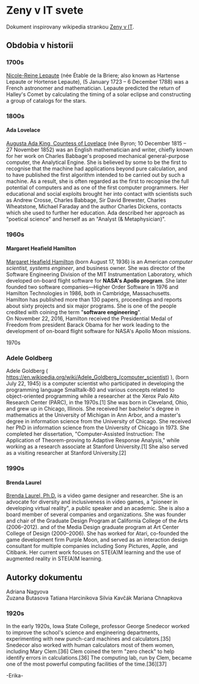 # Zeny v IT svete

Dokument inspirovany wikipedia strankou [Zeny v IT](https://en.wikipedia.org/wiki/Women_in_computing).

## Obdobia v historii

### 1700s
[Nicole-Reine Lepaute](https://en.wikipedia.org/wiki/Nicole-Reine_Lepaute) (née Étable de la Briere; also known as Hartense Lepaute or Hortense Lepaute), (5 January 1723 – 6 December 1788) was a French astronomer and mathematician. Lepaute predicted the return of Halley's Comet by calculating the timing of a solar eclipse and constructing a group of catalogs for the stars. 
### 1800s

#### Ada Lovelace

[Augusta Ada King, Countess of Lovelace](https://en.wikipedia.org/wiki/Ada_Lovelace) (née Byron; 10 December 1815 – 27 November 1852) was an English mathematician and writer, chiefly known for her work on Charles Babbage's proposed mechanical general-purpose computer, the Analytical Engine. She is believed by some to be the first to recognise that the machine had applications beyond pure calculation, and to have published the first algorithm intended to be carried out by such a machine. As a result, she is often regarded as the first to recognise the full potential of computers and as one of the first computer programmers.
Her educational and social exploits brought her into contact with scientists such as Andrew Crosse, Charles Babbage, Sir David Brewster, Charles Wheatstone, Michael Faraday and the author Charles Dickens, contacts which she used to further her education. Ada described her approach as "poetical science" and herself as an "Analyst (& Metaphysician)".

### 1960s

#### **Margaret Heafield Hamilton**  
[Margaret Heafield Hamilton](https://en.wikipedia.org/wiki/Margaret_Hamilton_(software_engineer)) (born August 17, 1936) is an American _computer scientist, systems engineer_, and business owner. She was director of the Software Engineering Division of the MIT Instrumentation Laboratory, which developed on-board flight software for **NASA's Apollo program**. She later founded two software companies—Higher Order Software in 1976 and Hamilton Technologies in 1986, both in Cambridge, Massachusetts.  
Hamilton has published more than 130 papers, proceedings and reports about sixty projects and six major programs. She is one of the people credited with coining the term "**software engineering**".  
On November 22, 2016, Hamilton received the Presidential Medal of Freedom from president Barack Obama for her work leading to the development of on-board flight software for NASA's Apollo Moon missions.  

1970s

### Adele Goldberg

Adele Goldberg ( https://en.wikipedia.org/wiki/Adele_Goldberg_(computer_scientist) ), (born July 22, 1945) is a computer scientist who participated in developing the programming language Smalltalk-80 and various concepts related to object-oriented programming while a researcher at the Xerox Palo Alto Research Center (PARC), in the 1970s.[1]
She was born in Cleveland, Ohio, and grew up in Chicago, Illinois. She received her bachelor's degree in mathematics at the University of Michigan in Ann Arbor, and a master's degree in information science from the University of Chicago. She received her PhD in information science from the University of Chicago in 1973. She completed her dissertation, "Computer-Assisted Instruction: The Application of Theorem-proving to Adaptive Response Analysis," while working as a research associate at Stanford University.[1] She also served as a visiting researcher at Stanford University.[2]

### 1990s

#### Brenda Laurel
[Brenda Laurel, Ph.D.](https://en.wikipedia.org/wiki/Brenda_Laurel) is a video game designer and researcher. She is an advocate for diversity and inclusiveness in video games, a "pioneer in developing virtual reality", a public speaker and an academic. She is also a board member of several companies and organizations. She was founder and chair of the Graduate Design Program at California College of the Arts (2006–2012). and of the Media Design graduate program at Art Center College of Design (2000–2006). She has worked for Atari, co-founded the game development firm Purple Moon, and served as an interaction design consultant for multiple companies including Sony Pictures, Apple, and Citibank. Her current work focuses on STE(A)M learning and the use of augmented reality in STE(A)M learning.


## Autorky dokumentu
Adriana Nagyova\
Zuzana Butasova
Tatiana Harcinikova
Silvia Kavčák
Mariana Chnapkova

### 1920s

In the early 1920s, Iowa State College, professor George Snedecor worked to improve the school's science and engineering departments, experimenting with new punch-card machines and calculators.[35] Snedecor also worked with human calculators most of them women, including Mary Clem.[36] Clem coined the term "zero check" to help identify errors in calculations.[36] The computing lab, run by Clem, became one of the most powerful computing facilities of the time.[36][37]

-Erika-